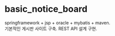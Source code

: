 # basic_notice_board 
springframework + jsp + oracle + mybatis + maven.   
기본적인 게시판 사이트 구축.
REST API 설계 구현.

